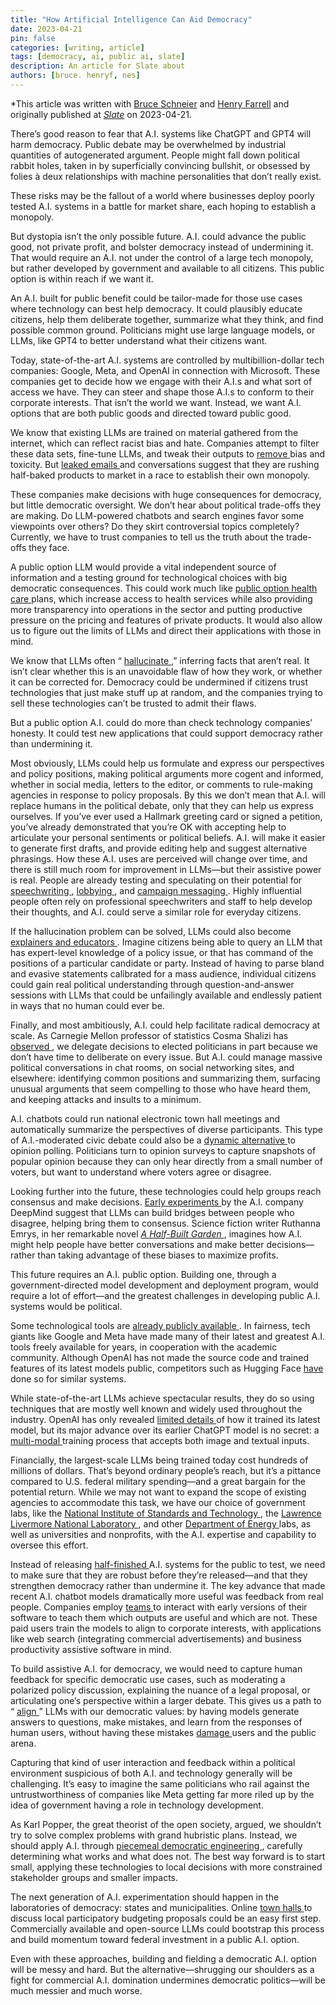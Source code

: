 ```yaml
---
title: "How Artificial Intelligence Can Aid Democracy"
date: 2023-04-21
pin: false
categories: [writing, article]
tags: [democracy, ai, public ai, slate]
description: An article for Slate about 
authors: [bruce. henryf, nes]
---
```


*This article was written with [Bruce Schneier](https://www.schneier.com) and [Henry Farrell](https://henryfarrell.net) and originally published at *[Slate](https://slate.com/technology/2023/04/ai-public-option.html)* on 2023-04-21.

<p>
	There&rsquo;s good reason to fear that A.I. systems like ChatGPT and GPT4 will harm democracy. Public debate may be overwhelmed by industrial quantities of autogenerated argument. People might fall down political rabbit holes, taken in by superficially convincing bullshit, or obsessed by folies &agrave; deux relationships with machine personalities that don&rsquo;t really exist.
</p>
<p>
	These risks may be the fallout of a world where businesses deploy poorly tested A.I. systems in a battle for market share, each hoping to establish a monopoly.
</p>
<p>
	But dystopia isn&rsquo;t the only possible future. A.I. could advance the public good, not private profit, and bolster democracy instead of undermining it. That would require an A.I. not under the control of a large tech monopoly, but rather developed by government and available to all citizens. This public option is within reach if we want it.
</p>
<p>
	An A.I. built for public benefit could be tailor-made for those use cases where technology can best help democracy. It could plausibly educate citizens, help them deliberate together, summarize what they think, and find possible common ground. Politicians might use large language models, or LLMs, like GPT4 to better understand what their citizens want.
</p>
<p>
	Today, state-of-the-art A.I. systems are controlled by multibillion-dollar tech companies: Google, Meta, and OpenAI in connection with Microsoft. These companies get to decide how we engage with their A.I.s and what sort of access we have. They can steer and shape those A.I.s to conform to their corporate interests. That isn&rsquo;t the world we want. Instead, we want A.I. options that are both public goods and directed toward public good.
</p>
<p>
	We know that existing LLMs are trained on material gathered from the internet, which can reflect racist bias and hate. Companies attempt to filter these data sets, fine-tune LLMs, and tweak their outputs to
	<a href="https://wandb.ai/ayush-thakur/Intro-RLAIF/reports/An-Introduction-to-Training-LLMs-Using-Reinforcement-Learning-From-Human-Feedback-RLHF---VmlldzozMzYyNjcy">
		 remove
	</a>
	 bias and toxicity. But
	<a href="https://www.nytimes.com/2023/04/07/technology/ai-chatbots-google-microsoft.html">
		 leaked emails
	</a>
	 and conversations suggest that they are rushing half-baked products to market in a race to establish their own monopoly.
</p>
<p>
	These companies make decisions with huge consequences for democracy, but little democratic oversight. We don&rsquo;t hear about political trade-offs they are making. Do LLM-powered chatbots and search engines favor some viewpoints over others? Do they skirt controversial topics completely? Currently, we have to trust companies to tell us the truth about the trade-offs they face.
</p>
<p>
	A public option LLM would provide a vital independent source of information and a testing ground for technological choices with big democratic consequences. This could work much like
	<a href="https://www.brookings.edu/essay/designing-a-public-option-that-would-reduce-health-care-provider-prices/">
		 public option health care
	</a>
	 plans, which increase access to health services while also providing more transparency into operations in the sector and putting productive pressure on the pricing and features of private products. It would also allow us to figure out the limits of LLMs and direct their applications with those in mind.
</p>
<p>
	We know that LLMs often &ldquo;
	<a href="https://www.nytimes.com/2023/03/29/technology/ai-chatbots-hallucinations.html">
		 hallucinate
	</a>
	 ,&rdquo; inferring facts that aren&rsquo;t real. It isn&rsquo;t clear whether this is an unavoidable flaw of how they work, or whether it can be corrected for. Democracy could be undermined if citizens trust technologies that just make stuff up at random, and the companies trying to sell these technologies can&rsquo;t be trusted to admit their flaws.
</p>
<p>
	But a public option A.I. could do more than check technology companies&rsquo; honesty. It could test new applications that could support democracy rather than undermining it.
</p>
<p>
	Most obviously, LLMs could help us formulate and express our perspectives and policy positions, making political arguments more cogent and informed, whether in social media, letters to the editor, or comments to rule-making agencies in response to policy proposals. By this we don&rsquo;t mean that A.I. will replace humans in the political debate, only that they can help us express ourselves. If you&rsquo;ve ever used a Hallmark greeting card or signed a petition, you&rsquo;ve already&nbsp;demonstrated that you&rsquo;re OK with accepting help to articulate your personal sentiments or political beliefs. A.I. will make it easier to generate first drafts, and provide editing help and suggest alternative phrasings. How these A.I. uses are perceived will change over time, and there is still much room for improvement in LLMs&mdash;but their assistive power is real. People are already testing and speculating on their potential for
	<a href="https://fortune.com/2023/02/02/rich-powerful-can-writers-be-replaced-chatgpt/">
		 speechwriting
	</a>
	 ,
	<a href="https://law.stanford.edu/2023/01/06/large-language-models-as-lobbyists/">
		 lobbying
	</a>
	 , and
	<a href="https://thoughtfulcampaigner.org/2023/03/29/chatgpt-a-revolutionary-tool-for-political-communication-and-influence/">
		 campaign messaging
	</a>
	 . Highly influential people often rely on professional speechwriters and staff to help develop their thoughts, and A.I. could serve a similar role for everyday citizens.
</p>
<p>
	If the hallucination problem can be solved, LLMs could also become
	<a href="https://blog.khanacademy.org/harnessing-ai-so-that-all-students-benefit-a-nonprofit-approach-for-equal-access/">
		 explainers and educators
	</a>
	 . Imagine citizens being able to query an LLM that has expert-level knowledge of a policy issue, or that has command of the positions of a particular candidate or party. Instead of having to parse bland and evasive statements calibrated for a mass audience, individual citizens could gain real political understanding through question-and-answer sessions with LLMs that could be unfailingly available and endlessly patient in ways that no human could ever be.
</p>
<p>
	Finally, and most ambitiously, A.I. could help facilitate radical democracy at scale. As Carnegie Mellon professor of statistics Cosma Shalizi has
	<a href="http://bactra.org/notebooks/democracy.html">
		 observed
	</a>
	 , we delegate decisions to elected politicians in part because we don&rsquo;t have time to deliberate on every issue. But A.I. could manage massive political conversations in chat rooms, on social networking sites, and elsewhere: identifying common positions and summarizing them, surfacing unusual arguments that seem compelling to those who have heard them, and keeping attacks and insults to a minimum.
</p>
<p>
	A.I. chatbots could run national electronic town hall meetings and automatically summarize the perspectives of diverse participants. This type of A.I.-moderated civic debate could also be a
	<a href="https://www.cambridge.org/core/journals/political-analysis/article/out-of-one-many-using-language-models-to-simulate-human-samples/035D7C8A55B237942FB6DBAD7CAA4E49">
		 dynamic alternative
	</a>
	 to opinion polling. Politicians turn to opinion surveys to capture snapshots of popular opinion because they can only hear directly from a small number of voters, but want to understand where voters agree or disagree.
</p>
<p>
	Looking further into the future, these technologies could help groups reach consensus and make decisions.
	<a href="https://arxiv.org/abs/2211.15006">
		 Early experiments
	</a>
	 by the A.I. company DeepMind suggest that LLMs can build bridges between people who disagree, helping bring them to consensus. Science fiction writer Ruthanna Emrys, in her remarkable novel
	<a href="https://www.amazon.com/Half-Built-Garden-Ruthanna-Emrys-ebook/dp/B09CNDZSYK/?tag=slatmaga-20">
		<em>
			 A Half-Built Garden
		</em>
	</a>
	 , imagines how A.I. might help people have better conversations and make better decisions&mdash;rather than taking advantage of these biases to maximize profits.
</p>
<p>
	This future requires an A.I. public option. Building one, through a government-directed model development and deployment program, would require a lot of effort&mdash;and the greatest challenges in developing public A.I. systems would be political.
</p>
<p>
	Some technological tools are
	<a href="https://about.fb.com/news/2022/09/pytorch-foundation-to-accelerate-progress-in-ai-research/">
		 already
	</a>
	<a href="https://blog.tensorflow.org/2019/09/tensorflow-20-is-now-available.html">
		 publicly
	</a>
	<a href="https://venturebeat.com/ai/hugging-face-aws-partner-on-open-source-machine-learning-amidst-ai-arms-race/">
		 available
	</a>
	 . In fairness, tech giants like Google and Meta have made many of their latest and greatest A.I. tools freely available for years, in cooperation with the academic community. Although OpenAI has not made the source code and trained features of its latest models public, competitors such as Hugging Face
	<a href="https://huggingface.co/bigscience/bloom">
		 have
	</a>
	 done so for similar systems.
</p>
<p>
	While state-of-the-art LLMs achieve spectacular results, they do so using techniques that are mostly well known and widely used throughout the industry. OpenAI has only revealed
	<a href="https://arxiv.org/abs/2303.08774">
		 limited details
	</a>
	 of how it trained its latest model, but its major advance over its earlier ChatGPT model is no secret: a
	<a href="https://www.technologyreview.com/2023/03/14/1069823/gpt-4-is-bigger-and-better-chatgpt-openai/">
		 multi-modal
	</a>
	 training process that accepts both image and textual inputs.
</p>
<p>
	Financially, the largest-scale LLMs being trained today cost hundreds of millions of dollars. That&rsquo;s beyond ordinary people&rsquo;s reach, but it&rsquo;s a pittance compared to U.S. federal military spending&mdash;and a great bargain for the potential return. While we may not want to expand the scope of existing agencies to accommodate this task, we have our choice of government labs, like the
	<a href="https://www.nist.gov/system/files/documents/2019/08/10/ai_standards_fedengagement_plan_9aug2019.pdf">
		 National Institute of Standards and Technology
	</a>
	 , the
	<a href="https://data-science.llnl.gov/">
		 Lawrence Livermore National Laboratory
	</a>
	 , and other
	<a href="https://www.forbes.com/sites/cognitiveworld/2020/07/28/the-us-department-of-energy-is-a-surprising-powerhouse-in-ai-an-interview-with-cheryl-ingstad-director-ai-and-technology-office-at-us-department-of-energy-doe/?sh=3c16ffe2f5e8">
		 Department of Energy
	</a>
	 labs, as well as universities and nonprofits, with the A.I. expertise and capability to oversee this effort.
</p>
<p>
	Instead of releasing
	<a href="https://www.nytimes.com/2023/04/07/technology/ai-chatbots-google-microsoft.html">
		 half-finished
	</a>
	 A.I. systems for the public to test, we need to make sure that they are robust before they&rsquo;re released&mdash;and that they strengthen democracy rather than undermine it. The key advance that made recent A.I. chatbot models dramatically more useful was feedback from real people. Companies employ
	<a href="https://openai.com/research/instruction-following">
		 teams
	</a>
	 to interact with early versions of their software to teach them which outputs are useful and which are not. These paid users train the models to align to corporate interests, with applications like web search (integrating commercial advertisements) and business productivity assistive software in mind.
</p>
<p>
	To build assistive A.I. for democracy, we would need to capture human feedback for specific democratic use cases, such as moderating a polarized policy discussion, explaining the nuance of a legal proposal, or articulating one&rsquo;s perspective within a larger debate. This gives us a path to &ldquo;
	<a href="https://openai.com/blog/our-approach-to-alignment-research">
		 align
	</a>
	 &rdquo; LLMs with our democratic values: by having models generate answers to questions, make mistakes, and learn from the responses of human users, without having these mistakes
	<a href="https://time.com/6247678/openai-chatgpt-kenya-workers/">
		 damage
	</a>
	 users and the public arena.
</p>
<p>
	Capturing that kind of user interaction and feedback within a political environment suspicious of both A.I. and technology generally will be challenging. It&rsquo;s easy to imagine the same politicians who rail against the untrustworthiness of companies like Meta getting far more riled up by the idea of government having a role in technology development.
</p>
<p>
	As Karl Popper, the great theorist of the open society, argued, we shouldn&rsquo;t try to solve complex problems with grand hubristic plans. Instead, we should apply A.I. through
	<a href="https://www.jstor.org/stable/j.ctt24hqxs">
		 piecemeal democratic engineering
	</a>
	 , carefully determining what works and what does not. The best way forward is to start small, applying these technologies to local decisions with more constrained stakeholder groups and smaller impacts.
</p>
<p>
	The next generation of A.I. experimentation should happen in the laboratories of democracy: states and municipalities. Online
	<a href="https://news.ucr.edu/articles/2018/10/01/future-town-hall-online">
		 town halls
	</a>
	 to discuss local participatory budgeting proposals could be an easy first step. Commercially available and open-source LLMs could bootstrap this process and build momentum toward federal investment in a public A.I. option.
</p>
<p>
	Even with these approaches, building and fielding a democratic A.I. option will be messy and hard. But the alternative&mdash;shrugging our shoulders as a fight for commercial A.I. domination undermines democratic politics&mdash;will be much messier and much&nbsp;worse.
</p>
